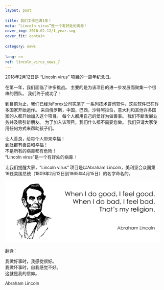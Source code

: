 ```yaml
---
layout: post

title: 我们工作已满1年！
meta: “Lincoln virus”是一个有好处的病毒！
cover_img: 2018.02.12/1_year.svg
cover_fit: contain

category: news

lang: cn
ref: lincoln_virus_news_7
---
```


2018年2月12日是 “Lincoln virus” 项目的一周年纪念日。

在第一年，我们面临了许多挑战。
主要的是为该项目的进一步发展而聚集一个很棒的团队。
我们终于成功了！

到目前为止，我们已经为Forex公司实施了 一系列技术咨询软件，这些软件已在许多国家开始运作。
来自俄罗斯，中国，巴西，沙特阿拉伯，意大利和其他许多国家的人都开始加入这个项目。
每个人都用自己的爱好为做善事。
我们不断发展业务并及吸引新朋友。
为了加入该项目，我们什么都不需要您做。
我们只请大家使用任何方式来帮助孩子们。

让人善良，给每个人带来幸福！  
到处都有善良和幸福！  
不是所有的病毒都有危险！  
“Lincoln virus”是一个有好处的病毒！

让我们提醒大家，“Lincoln virus” 项目是以Abraham Lincoln，美利坚合众国第16任美国总统（1809年2月12日到1865年4月15日）的名字命名的。

<a data-fancybox="gallery" href="/img/news/2018.02.12/Lincoln.svg"><img src="/img/news/2018.02.12/Lincoln.svg" alt=""></a>

翻译： 

我做好事时，我感觉很好。  
我做坏事时，自我感觉不好。  
这就是我的信仰。 

Abraham Lincoln
